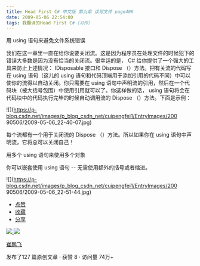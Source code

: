 ```yaml
---
title: Head First C# 中文版 第九章 读写文件 page406
date: 2009-05-06 22:54:00
tags: 我翻译的Head First C#（习作）
---
```

用  using  语句来避免文件系统错误

  

我们在这一章里一直在给你说要关闭流。这是因为程序员在处理文件的时候犯下的错误大多数是因为没有恰当的关闭流。很幸运的是，  C#
给你提供了一个强大的工具来防止上述情况：  IDisposable  接口和  Dispose  （）方法。把有关流的代码写在  using  语句（这儿的
using  语句和代码顶端用于添加引用的代码不同）中可以使你的流得以自动关闭。你只需要在  using
语句中声明流的引用，然后在一个代码块（被大括号包围）中使用引用就可以了。你这样做的话，  using  语句将会在代码块中的代码执行完毕的时候自动调用流的
Dispose  （）方法。下面是示例：

  

![](https://p-blog.csdn.net/images/p_blog_csdn_net/cuipengfei1/EntryImages/200
90506/2009-05-06_22-40-07.jpg)

每个流都有一个用于关闭流的  Dispose  （）方法。所以如果你在  using  语句中声明流，它将总可以关闭自己！

用多个  using  语句来使用多个对象

  

你可以嵌套使用  using  语句  \--  无需使用额外的括号或者缩进。

  

![](https://p-blog.csdn.net/images/p_blog_csdn_net/cuipengfei1/EntryImages/200
90506/2009-05-06_22-51-44.jpg)

  * [ 点赞  ](javascript:;)
  * [ 收藏  ](javascript:;)
  * [ 分享 ](javascript:;)

[ ![](https://profile.csdnimg.cn/5/2/5/3_cuipengfei1)
![](https://g.csdnimg.cn/static/user-reg-year/1x/11.png)
](https://blog.csdn.net/cuipengfei1)

[ 崔鹏飞 ](https://blog.csdn.net/cuipengfei1)

发布了127 篇原创文章  ·  获赞 8  ·  访问量 74万+

